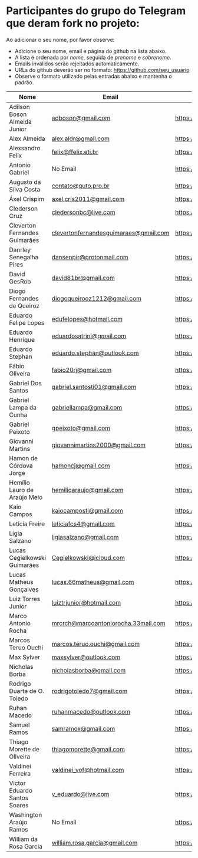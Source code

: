 ﻿# Participantes do grupo do Telegram que deram fork no projeto:

Ao adicionar o seu nome, por favor observe:

* Adicione o seu nome, email e página do github na lista abaixo.
* A lista é ordenada por *nome*, seguida de *prenome* e *sobrenome*.
* Emails inválidos serão rejeitados automaticamente.
* URLs do github deverão ser no formato: https://github.com/seu_usuario
* Observe o formato utilizado pelas entradas abaixo e mantenha o padrão.

| Nome                          | Email                                 | Github Page                         |
| ----------------------------- | ------------------------------------- | ----------------------------------- |
| Adilson Boson Almeida Junior  | adboson@gmail.com                     | https://github.com/adboson          |
| Alex Almeida                  | alex.aldr@gmail.com                   | https://github.com/alexaldr         |
| Alexsandro Felix              | felix@ffelix.eti.br                   | https://github.com/asfelix          |
| Antonio Gabriel               | No Email                              | https://github.com/presstart        |
| Augusto da Silva Costa        | contato@guto.pro.br                   | https://github.com/gutocosta        |
| Áxel Crispim                  | axel.cris2011@gmail.com               | https://github.com/ZartRock         |
| Clederson Cruz                | cledersonbc@live.com                  | https://github.com/Cledersonbc      |
| Cleverton Fernandes Guimarães | clevertonfernandesguimaraes@gmail.com | https://github.com/cfguimaraes      |
| Danrley Senegalha Pires       | dansenpir@protonmail.com              | https://github.com/dansenpir        |
| David GesRob                  | david81br@gmail.com                   | https://github.com/david81brs       |
| Diogo Fernandes de Queiroz    | diogoqueirooz1212@gmail.com           | https://github.com/Diogo-Queiroz    |
| Eduardo Felipe Lopes          | edufelopes@hotmail.com                | https://github.com/raikon55         |
| Eduardo Henrique              | eduardosatrini@gmail.com              | https://github.com/satrini          |
| Eduardo Stephan               | eduardo.stephan@outlook.com           | https://github.com/edustephan       |
| Fábio Oliveira                | fabio20rj@gmail.com                   | https://github.com/ffabiorj         |
| Gabriel Dos Santos            | gabriel.santosti01@gmail.com          | https://github.com/GabrielDS        |
| Gabriel Lampa da Cunha        | gabriellampa@gmail.com                | https://github.com/icaroraci/       |
| Gabriel Peixoto               | gpeixoto@gmail.com                    | https://github.com/neuraman         |
| Giovanni Martins              | giovannimartins2000@gmail.com         | https://github.com/GiovanniSM20     |
| Hamon de Córdova Jorge        | hamoncj@gmail.com                     | https://github.com/hamonCordova     |
| Hemílio Lauro de Araújo Melo  | hemilioaraujo@gmail.com               | https://github.com/hemilioaraujo    |
| Kaio Campos                   | kaiocamposti@gmail.com                | https://github.com/kaiocampos       |
| Letícia Freire                | leticiafcs4@gmail.com                 | https://github.com/leticia-freire   |
| Ligia Salzano                 | ligiasalzano@gmail.com                | https://github.com/ligiasalzano     |
| Lucas Cegielkowski Guimarães  | Cegielkowski@icloud.com               | https://github.com/Cegielkowski     |
| Lucas Matheus Gonçalves       | lucas.66matheus@gmail.com             | https://github.com/LucasGon7        |
| Luiz Torres Junior            | luiztrjunior@hotmail.com              | https://github.com/luiztorresjr     |
| Marco Antonio Rocha           | mrcrch@marcoantoniorocha.33mail.com   | https://github.com/mrcrch           |
| Marcos Teruo Ouchi            | marcos.teruo.ouchi@gmail.com          | https://github.com/nixware          |
| Max Sylver                    | maxsylver@outlook.com                 | https://github.com/MaxTgr           |
| Nicholas Borba                | nicholasborba@gmail.com               | https://github.com/nkborba          |
| Rodrigo Duarte de O. Toledo   | rodrigotoledo7@gmail.com              | https://github.com/rodrigotoledo7   |
| Ruhan Macedo                  | ruhanmacedo@outlook.com               | https://github.com/ruhanmacedo      |
| Samuel Ramos                  | samramox@gmail.com                    | https://github.com/samuelramox      |
| Thiago Morette de Oliveira    | thiagomorette@gmail.com               | https://github.com/Morette          |
| Valdinei Ferreira             | valdinei_vof@hotmail.com              | https://github.com/valdinei11       |
| Victor Eduardo Santos Soares  | v_eduardo@live.com                    | https://github.com/veduardo93       |
| Washington Araújo Ramos       | No Email                              | https://github.com/WashingtonARamos |
| William da Rosa Garcia        | william.rosa.garcia@gmail.com         | https://github.com/phewill          |
